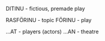DITINU - fictious, premade play


RASFÖRINU - topic
FÖRINU - play

...AT - players (actors)
...AN - theatre